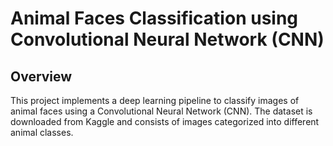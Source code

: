 # Animal Faces Classification using Convolutional Neural Network (CNN)

## Overview
This project implements a deep learning pipeline to classify images of animal faces using a Convolutional Neural Network (CNN). The dataset is downloaded from Kaggle and consists of images categorized into different animal classes.

